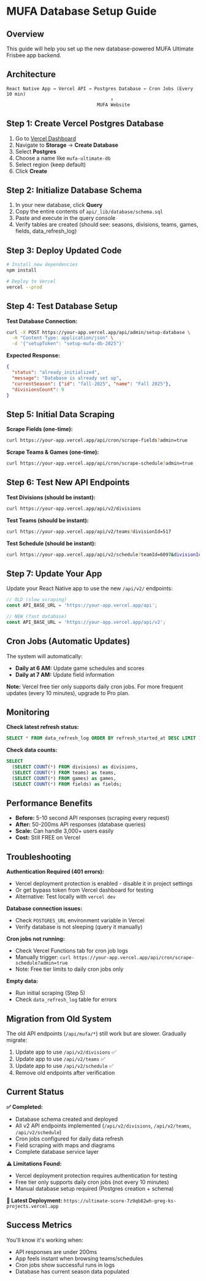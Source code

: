 # MUFA Database Setup Guide

## Overview
This guide will help you set up the new database-powered MUFA Ultimate Frisbee app backend.

## Architecture
```
React Native App → Vercel API → Postgres Database ← Cron Jobs (Every 10 min)
                                      ↑
                                 MUFA Website
```

## Step 1: Create Vercel Postgres Database

1. Go to [Vercel Dashboard](https://vercel.com/dashboard)
2. Navigate to **Storage** → **Create Database**
3. Select **Postgres**
4. Choose a name like `mufa-ultimate-db`
5. Select region (keep default)
6. Click **Create**

## Step 2: Initialize Database Schema

1. In your new database, click **Query**
2. Copy the entire contents of `api/_lib/database/schema.sql`
3. Paste and execute in the query console
4. Verify tables are created (should see: seasons, divisions, teams, games, fields, data_refresh_log)

## Step 3: Deploy Updated Code

```bash
# Install new dependencies
npm install

# Deploy to Vercel
vercel --prod
```

## Step 4: Test Database Setup

**Test Database Connection:**
```bash
curl -X POST https://your-app.vercel.app/api/admin/setup-database \
  -H "Content-Type: application/json" \
  -d '{"setupToken": "setup-mufa-db-2025"}'
```

**Expected Response:**
```json
{
  "status": "already_initialized",
  "message": "Database is already set up",
  "currentSeason": {"id": "fall-2025", "name": "Fall 2025"},
  "divisionsCount": 9
}
```

## Step 5: Initial Data Scraping

**Scrape Fields (one-time):**
```bash
curl https://your-app.vercel.app/api/cron/scrape-fields?admin=true
```

**Scrape Teams & Games (one-time):**
```bash
curl https://your-app.vercel.app/api/cron/scrape-schedule?admin=true
```

## Step 6: Test New API Endpoints

**Test Divisions (should be instant):**
```bash
curl https://your-app.vercel.app/api/v2/divisions
```

**Test Teams (should be instant):**
```bash
curl https://your-app.vercel.app/api/v2/teams?divisionId=517
```

**Test Schedule (should be instant):**
```bash
curl https://your-app.vercel.app/api/v2/schedule?teamId=6097&divisionId=517
```

## Step 7: Update Your App

Update your React Native app to use the new `/api/v2/` endpoints:

```javascript
// OLD (slow scraping)
const API_BASE_URL = 'https://your-app.vercel.app/api';

// NEW (fast database)
const API_BASE_URL = 'https://your-app.vercel.app/api/v2';
```

## Cron Jobs (Automatic Updates)

The system will automatically:
- **Daily at 6 AM:** Update game schedules and scores  
- **Daily at 7 AM:** Update field information

**Note:** Vercel free tier only supports daily cron jobs. For more frequent updates (every 10 minutes), upgrade to Pro plan.

## Monitoring

**Check latest refresh status:**
```sql
SELECT * FROM data_refresh_log ORDER BY refresh_started_at DESC LIMIT 10;
```

**Check data counts:**
```sql
SELECT 
  (SELECT COUNT(*) FROM divisions) as divisions,
  (SELECT COUNT(*) FROM teams) as teams,
  (SELECT COUNT(*) FROM games) as games,
  (SELECT COUNT(*) FROM fields) as fields;
```

## Performance Benefits

- **Before:** 5-10 second API responses (scraping every request)
- **After:** 50-200ms API responses (database queries)
- **Scale:** Can handle 3,000+ users easily
- **Cost:** Still FREE on Vercel

## Troubleshooting

**Authentication Required (401 errors):**
- Vercel deployment protection is enabled - disable it in project settings
- Or get bypass token from Vercel dashboard for testing
- Alternative: Test locally with `vercel dev`

**Database connection issues:**
- Check `POSTGRES_URL` environment variable in Vercel
- Verify database is not sleeping (query it manually)

**Cron jobs not running:**
- Check Vercel Functions tab for cron job logs
- Manually trigger: `curl https://your-app.vercel.app/api/cron/scrape-schedule?admin=true`
- Note: Free tier limits to daily cron jobs only

**Empty data:**
- Run initial scraping (Step 5)
- Check `data_refresh_log` table for errors

## Migration from Old System

The old API endpoints (`/api/mufa/*`) still work but are slower. Gradually migrate:

1. Update app to use `/api/v2/divisions` ✅
2. Update app to use `/api/v2/teams` ✅  
3. Update app to use `/api/v2/schedule` ✅
4. Remove old endpoints after verification

## Current Status

**✅ Completed:**
- Database schema created and deployed
- All v2 API endpoints implemented (`/api/v2/divisions`, `/api/v2/teams`, `/api/v2/schedule`)
- Cron jobs configured for daily data refresh
- Field scraping with maps and diagrams
- Complete database service layer

**⚠️ Limitations Found:**
- Vercel deployment protection requires authentication for testing
- Free tier only supports daily cron jobs (not every 10 minutes)
- Manual database setup required (Postgres creation + schema)

**🚀 Latest Deployment:** `https://ultimate-score-7z9qb82wh-greg-ks-projects.vercel.app`

## Success Metrics

You'll know it's working when:
- API responses are under 200ms
- App feels instant when browsing teams/schedules
- Cron jobs show successful runs in logs
- Database has current season data populated